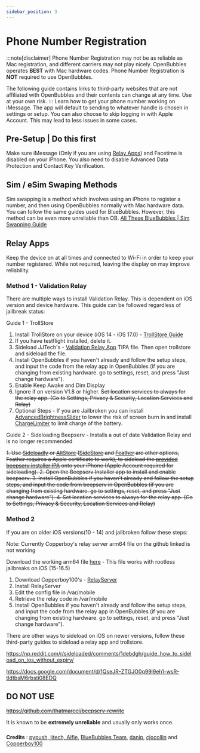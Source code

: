 ```yaml
---
sidebar_position: 3
---
```

# Phone Number Registration
:::note[disclaimer]
Phone Number Registration may not be as reliable as Mac registration, and different carriers may not play nicely. OpenBubbles operates **BEST** with Mac hardware codes. Phone Number Registration is **NOT** required to use OpenBubbles. 

The following guide contains links to third-party websites that are not affiliated with OpenBubbles and their contents can change at any time. Use at your own risk.
:::
Learn how to get your phone number working on iMessage. The app will default to sending to whatever handle is chosen in settings or setup. 
You can also choose to skip logging in with Apple Account. This may lead to less issues in some cases.

## Pre-Setup | Do this first
Make sure iMessage (Only if you are using [Relay Apps](https://openbubbles.github.io/docs/Setup/pnr#relay-apps)) and Facetime is disabled on your iPhone. You also need to disable Advanced Data Protection and Contact Key Verification.

## Sim / eSim Swaping Methods

Sim swapping is a method which involves using an iPhone to register a number, and then using OpenBubbles normally with Mac hardware data. You can follow the same guides used for BlueBubbles. However, this method can be even more unreliable than OB.
[All These BlueBubbles | Sim Swapping Guide](https://guide.atbluebubbles.com/ )

## Relay Apps
Keep the device on at all times and connected to Wi-Fi in order to keep your number registered. 
While not required, leaving the display on may improve reliability.

### Method 1 - Validation Relay
There are multiple ways to install Validation Relay. 
This is dependent on iOS version and device hardware. 
This guide can be followed regardless of jailbreak status: 
 
Guide 1 - TrollStore

1. Install TrollStore on your device (iOS 14 - iOS 17.0) - [TrollStore Guide](https://ios.cfw.guide/installing-trollstore/)
2. If you have testflight installed, delete it.
3. Sideload JJTech's - [Validation Relay App](https://github.com/JJTech0130/ValidationRelay/releases) TIPA file. Then open trollstore and sideload the file.
4. Install OpenBubbles if you haven't already and follow the setup steps, and input the code from the relay app in OpenBubbles (if you are changing from existing hardware. go to settings, reset, and press "Just change hardware").
5. Enable Keep Awake and Dim Display
6. Ignore if on version V1.8 or higher. ~~Set location services to always for the relay app. (Go to Settings, Privacy & Security, Location Services and Relay)~~
7.  Optional Steps  - If you are Jailbroken you can install [AdvancedBrightnessSlider](https://havoc.app/package/advancedbright) to lower the risk of screen burn in and install [ChargeLimiter](https://github.com/lich4/ChargeLimiter?tab=readme-ov-file#Introduction) to limit charge of the battery.

Guide 2 -  Sideloading Beepserv - Installs a out of date Validation Relay and is no longer recommended 

~~1. Use [Sideloadly](https://sideloadly.io/) or [AltStore](https://altstore.io/) ([SideStore](https://sidestore.io/) and [Feather](https://github.com/khcrysalis/Feather) are other options, Feather requires a Apple certificate to work),
 to sideload the [provided beepserv installer IPA](https://joshuafhiggins.github.io/beepserv_installer_v0.1.ipa) onto your iPhone (Apple Account required for sideloading).
2. Open the Beepserv Installer app to install and enable beepserv.
3. Install OpenBubbles if you haven't already and follow the setup steps, and input the code from beepserv in OpenBubbles (if you are changing from existing hardware. go to settings, reset, and press "Just change hardware").
4. Set location services to always for the relay app. (Go to Settings, Privacy & Security, Location Services and Relay)~~

### Method 2

If you are on older iOS versions(10 - 14) and jailbroken follow these steps: 

Note: Currently Copperboy's relay server arm64 file on the github linked is not working

Download the working arm64 file [here](/files/dev.copper.relayserver_0.0.1-8+debug_iphoneos-arm64.deb) - This file works with rootless jailbreaks on iOS (15-16.5)
1. Download Copperboy100's - [RelayServer](https://github.com/OpenBubbles/relayserver/releases)
2. Install RelayServer 
3. Edit the config file in /var/mobile
4. Retrieve the relay code in /var/mobile
5. Install OpenBubbles if you haven't already and follow the setup steps, and input the code from the relay app in OpenBubbles (if you are changing from existing hardware. go to settings, reset, and press "Just change hardware").

There are other ways to sideload on iOS on newer versions, follow these third-party guides to sideload a relay app and trollstore.

https://np.reddit.com/r/sideloaded/comments/1debdgh/guide_how_to_sideload_on_ios_without_expiry/

https://docs.google.com/document/d/1QseJR-ZTGJO0q99l9eh1-wsR-tldtbsM6rbsti08EDQ

## DO NOT USE
~~https://github.com/thatmarcel/beepserv-rewrite~~

It is known to be **extremely unreliable** and usually only works once.

###
**Credits** : [pypush, jjtech, Alfie,](https://discord.com/channels/1130633272595066880/1135636248019615874/1231003645529817139) [BlueBubbles Team](https://github.com/orgs/BlueBubblesApp/people), [danip](https://discord.com/channels/1130633272595066880/1135636248019615874/1231003645529817139), [cjocollin](https://www.reddit.com/r/BlueBubbles/comments/1938ock/stop_using_old_methods_heres_a_new_one/) and [Copperboy100](https://github.com/TaeHagen)
###
